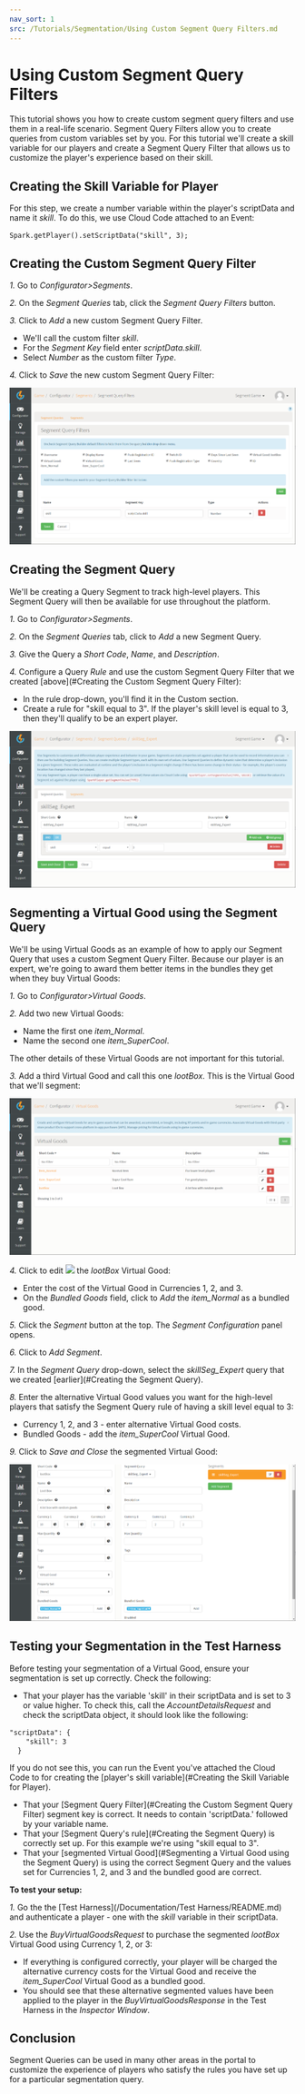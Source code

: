```yaml
---
nav_sort: 1
src: /Tutorials/Segmentation/Using Custom Segment Query Filters.md
---
```


# Using Custom Segment Query Filters

This tutorial shows you how to create custom segment query filters and use them in a real-life scenario. Segment Query Filters allow you to create queries from custom variables set by you. For this tutorial we'll create a skill variable for our players and create a Segment Query Filter that allows us to customize the player's experience based on their skill.

## Creating the Skill Variable for Player

For this step, we create a number variable within the player's scriptData and name it *skill*. To do this, we use Cloud Code attached to an Event:

```
Spark.getPlayer().setScriptData("skill", 3);

```

## Creating the Custom Segment Query Filter

*1.* Go to *Configurator>Segments*.

*2.* On the *Segment Queries* tab, click the *Segment Query Filters* button.

*3.* Click to *Add* a new custom Segment Query Filter.
* We'll call the custom filter *skill*.
* For the *Segment Key* field enter *scriptData.skill*.
* Select *Number* as the custom filter *Type*.

*4.* Click to *Save* the new custom Segment Query Filter:

![](img/SegmentQueryFilt/1.png)

## Creating the Segment Query

We'll be creating a Query Segment to track high-level players. This Segment Query will then be available for use throughout the platform.

*1.* Go to *Configurator>Segments*.

*2.* On the *Segment Queries* tab, click to *Add* a new Segment Query.

*3.* Give the Query a *Short Code*, *Name*, and *Description*.

*4.* Configure a Query *Rule* and use the custom Segment Query Filter that we created [above](#Creating the Custom Segment Query Filter):
* In the rule drop-down, you'll find it in the Custom section.
* Create a rule for "skill equal to 3". If the player's skill level is equal to 3, then they'll qualify to be an expert player.

![](img/SegmentQueryFilt/2.png)

## Segmenting a Virtual Good using the Segment Query

We'll be using Virtual Goods as an example of how to apply our Segment Query that uses a custom Segment Query Filter. Because our player is an expert, we're going to award them better items in the bundles they get when they buy Virtual Goods:

*1.* Go to *Configurator>Virtual Goods*.

*2.* Add two new Virtual Goods:
* Name the first one *item_Normal*.
* Name the second one *item_SuperCool*.

The other details of these Virtual Goods are not important for this tutorial.

*3.* Add a third Virtual Good and call this one *lootBox*. This is the Virtual Good that we'll segment:

![](img/SegmentQueryFilt/4.png)

*4.* Click to edit ![](/img/icons/editicon.png) the *lootBox* Virtual Good:
* Enter the cost of the Virtual Good in Currencies 1, 2, and 3.
* On the *Bundled Goods* field, click to *Add* the *item_Normal* as a bundled good.

*5.* Click the *Segment* button at the top. The *Segment Configuration* panel opens.

*6.* Click to *Add Segment*.

*7.* In the *Segment Query* drop-down, select the *skillSeg_Expert* query that we created [earlier](#Creating the Segment Query).

*8.* Enter the alternative Virtual Good values you want for the high-level players that satisfy the Segment Query rule of having a skill level equal to 3:
* Currency 1, 2, and 3 - enter alternative Virtual Good costs.
* Bundled Goods - add the *item_SuperCool* Virtual Good.

*9.* Click to *Save and Close* the segmented Virtual Good:

![](img/SegmentQueryFilt/3.png)

## Testing your Segmentation in the Test Harness

Before testing your segmentation of a Virtual Good, ensure your segmentation is set up correctly. Check the following:

* That your player has the variable 'skill' in their scriptData and is set to 3 or value higher. To check this, call the *AccountDetailsRequest* and check the scriptData object, it should look like the following:

```
"scriptData": {
    "skill": 3
  }

```
If you do not see this, you can run the Event you've attached the Cloud Code to for creating the [player's skill variable](#Creating the Skill Variable for Player).  

* That your [Segment Query Filter](#Creating the Custom Segment Query Filter) segment key is correct. It needs to contain 'scriptData.' followed by your variable name.
* That your [Segment Query's rule](#Creating the Segment Query) is correctly set up. For this example we're using "skill equal to 3".
* That your [segmented Virtual Good](#Segmenting a Virtual Good using the Segment Query) is using the correct Segment Query and the values set for Currencies 1, 2, and 3 and the bundled good are correct.

**To test your setup:**

*1.* Go the the [Test Harness](/Documentation/Test Harness/README.md) and authenticate a player - one with the *skill* variable in their scriptData.

*2.* Use the *BuyVirtualGoodsRequest* to purchase the segmented *lootBox* Virtual Good using Currency 1, 2, or 3:
* If everything is configured correctly, your player will be charged the alternative currency costs for the Virtual Good and receive the *item_SuperCool* Virtual Good as a bundled good.
* You should see that these alternative segmented values have been applied to the player in the *BuyVirtualGoodsResponse* in the Test Harness in the *Inspector Window*.

## Conclusion

Segment Queries can be used in many other areas in the portal to customize the experience of players who satisfy the rules you have set up for a particular segmentation query.
